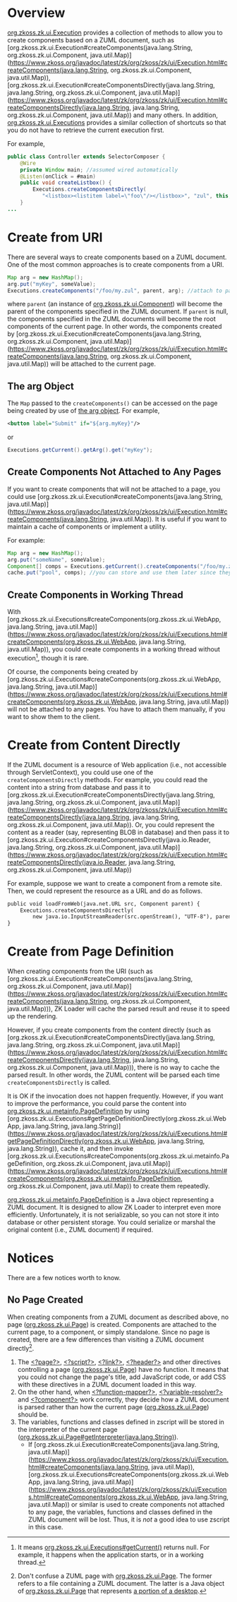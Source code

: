 

# Overview

[org.zkoss.zk.ui.Execution](https://www.zkoss.org/javadoc/latest/zk/org/zkoss/zk/ui/Execution.html) provides a collection of
methods to allow you to create components based on a ZUML document, such
as
[org.zkoss.zk.ui.Execution#createComponents(java.lang.String, org.zkoss.zk.ui.Component, java.util.Map)](https://www.zkoss.org/javadoc/latest/zk/org/zkoss/zk/ui/Execution.html#createComponents(java.lang.String, org.zkoss.zk.ui.Component, java.util.Map)),
[org.zkoss.zk.ui.Execution#createComponentsDirectly(java.lang.String, java.lang.String, org.zkoss.zk.ui.Component, java.util.Map)](https://www.zkoss.org/javadoc/latest/zk/org/zkoss/zk/ui/Execution.html#createComponentsDirectly(java.lang.String, java.lang.String, org.zkoss.zk.ui.Component, java.util.Map))
and many others. In addition,
[org.zkoss.zk.ui.Executions](https://www.zkoss.org/javadoc/latest/zk/org/zkoss/zk/ui/Executions.html) provides a similar
collection of shortcuts so that you do not have to retrieve the current
execution first.

For example,

```java
public class Controller extends SelectorComposer {
    @Wire
    private Window main; //assumed wired automatically
    @Listen(onClick = #main)
    public void createListbox() {
        Executions.createComponentsDirectly(
           "<listbox><listitem label=\"foo\"/></listbox>", "zul", this, null);
    }
...
```

# Create from URI

There are several ways to create components based on a ZUML document.
One of the most common approaches is to create components from a URI.

```java
Map arg = new HashMap();
arg.put("myKey", someValue);
Executions.createComponents("/foo/my.zul", parent, arg); //attach to page as root if parent is null
```

where `parent` (an instance of
[org.zkoss.zk.ui.Component](https://www.zkoss.org/javadoc/latest/zk/org/zkoss/zk/ui/Component.html)) will become the parent of
the components specified in the ZUML document. If `parent` is null, the
components specified in the ZUML documents will become the root
components of the current page. In other words, the components created
by
[org.zkoss.zk.ui.Execution#createComponents(java.lang.String, org.zkoss.zk.ui.Component, java.util.Map)](https://www.zkoss.org/javadoc/latest/zk/org/zkoss/zk/ui/Execution.html#createComponents(java.lang.String, org.zkoss.zk.ui.Component, java.util.Map))
will be attached to the current page.

## The arg Object

The `Map` passed to the `createComponents()` can be accessed on the page
being created by use of [the arg object](/zuml_ref/arg).
For example,

```xml
<button label="Submit" if="${arg.myKey}"/>
```

or

```java
Executions.getCurrent().getArg().get("myKey");
```

## Create Components Not Attached to Any Pages

If you want to create components that will not be attached to a page,
you could use
[org.zkoss.zk.ui.Execution#createComponents(java.lang.String, java.util.Map)](https://www.zkoss.org/javadoc/latest/zk/org/zkoss/zk/ui/Execution.html#createComponents(java.lang.String, java.util.Map)).
It is useful if you want to maintain a cache of components or implement
a utility.

For example:

```java
Map arg = new HashMap();
arg.put("someName", someValue);
Component[] comps = Executions.getCurrent().createComponents("/foo/my.zul", arg); //won't be attached to a page
cache.put("pool", comps); //you can store and use them later since they are not (yet) attached to any pages
```

## Create Components in Working Thread

With
[org.zkoss.zk.ui.Executions#createComponents(org.zkoss.zk.ui.WebApp, java.lang.String, java.util.Map)](https://www.zkoss.org/javadoc/latest/zk/org/zkoss/zk/ui/Executions.html#createComponents(org.zkoss.zk.ui.WebApp, java.lang.String, java.util.Map)),
you could create components in a working thread without execution[^1],
though it is rare.

Of course, the components being created by
[org.zkoss.zk.ui.Executions#createComponents(org.zkoss.zk.ui.WebApp, java.lang.String, java.util.Map)](https://www.zkoss.org/javadoc/latest/zk/org/zkoss/zk/ui/Executions.html#createComponents(org.zkoss.zk.ui.WebApp, java.lang.String, java.util.Map))
will not be attached to any pages. You have to attach them manually, if
you want to show them to the client.


# Create from Content Directly

If the ZUML document is a resource of Web application (i.e., not
accessible through ServletContext), you could use one of the
`createComponentsDirectly` methods. For example, you could read the
content into a string from database and pass it to
[org.zkoss.zk.ui.Execution#createComponentsDirectly(java.lang.String, java.lang.String, org.zkoss.zk.ui.Component, java.util.Map)](https://www.zkoss.org/javadoc/latest/zk/org/zkoss/zk/ui/Execution.html#createComponentsDirectly(java.lang.String, java.lang.String, org.zkoss.zk.ui.Component, java.util.Map)).
Or, you could represent the content as a reader (say, representing BLOB
in database) and then pass it to
[org.zkoss.zk.ui.Execution#createComponentsDirectly(java.io.Reader, java.lang.String, org.zkoss.zk.ui.Component, java.util.Map)](https://www.zkoss.org/javadoc/latest/zk/org/zkoss/zk/ui/Execution.html#createComponentsDirectly(java.io.Reader, java.lang.String, org.zkoss.zk.ui.Component, java.util.Map))

For example, suppose we want to create a component from a remote site.
Then, we could represent the resource as a URL and do as follows.

```xml
public void loadFromWeb(java.net.URL src, Component parent) {
    Executions.createComponentsDirectly(
        new java.io.InputStreamReader(src.openStream(), "UTF-8"), parent, null);
}
```

# Create from Page Definition

When creating components from the URI (such as
[org.zkoss.zk.ui.Execution#createComponents(java.lang.String, org.zkoss.zk.ui.Component, java.util.Map)](https://www.zkoss.org/javadoc/latest/zk/org/zkoss/zk/ui/Execution.html#createComponents(java.lang.String, org.zkoss.zk.ui.Component, java.util.Map))),
ZK Loader will cache the parsed result and reuse it to speed up the
rendering.

However, if you create components from the content directly (such as
[org.zkoss.zk.ui.Execution#createComponentsDirectly(java.lang.String, java.lang.String, org.zkoss.zk.ui.Component, java.util.Map)](https://www.zkoss.org/javadoc/latest/zk/org/zkoss/zk/ui/Execution.html#createComponentsDirectly(java.lang.String, java.lang.String, org.zkoss.zk.ui.Component, java.util.Map))),
there is no way to cache the parsed result. In other words, the ZUML
content will be parsed each time `createComponentsDirectly` is called.

It is OK if the invocation does not happen frequently. However, if you
want to improve the performance, you could parse the content into
[org.zkoss.zk.ui.metainfo.PageDefinition](https://www.zkoss.org/javadoc/latest/zk/org/zkoss/zk/ui/metainfo/PageDefinition.html) by using
[org.zkoss.zk.ui.Executions#getPageDefinitionDirectly(org.zkoss.zk.ui.WebApp, java.lang.String, java.lang.String)](https://www.zkoss.org/javadoc/latest/zk/org/zkoss/zk/ui/Executions.html#getPageDefinitionDirectly(org.zkoss.zk.ui.WebApp, java.lang.String, java.lang.String)),
cache it, and then invoke
[org.zkoss.zk.ui.Executions#createComponents(org.zkoss.zk.ui.metainfo.PageDefinition, org.zkoss.zk.ui.Component, java.util.Map)](https://www.zkoss.org/javadoc/latest/zk/org/zkoss/zk/ui/Executions.html#createComponents(org.zkoss.zk.ui.metainfo.PageDefinition, org.zkoss.zk.ui.Component, java.util.Map))
to create them repeatedly.

[org.zkoss.zk.ui.metainfo.PageDefinition](https://www.zkoss.org/javadoc/latest/zk/org/zkoss/zk/ui/metainfo/PageDefinition.html) is a Java
object representing a ZUML document. It is designed to allow ZK Loader
to interpret even more efficiently. Unfortunately, it is not
serializable, so you can not store it into database or other persistent
storage. You could serialize or marshal the original content (i.e., ZUML
document) if required.

# Notices

There are a few notices worth to know.

## No Page Created

When creating components from a ZUML document as described above, no
page ([org.zkoss.zk.ui.Page](https://www.zkoss.org/javadoc/latest/zk/org/zkoss/zk/ui/Page.html)) is created. Components
are attached to the current page, to a component, or simply standalone.
Since no page is created, there are a few differences than visiting a
ZUML document directly[^2].

1.  The
    [\<?page?\>](/zuml_ref/page),
    [\<?script?\>](/zuml_ref/script),
    [\<?link?\>](/zuml_ref/link),
    [\<?header?\>](/zuml_ref/header)
    and other directives controlling a page
    ([org.zkoss.zk.ui.Page](https://www.zkoss.org/javadoc/latest/zk/org/zkoss/zk/ui/Page.html)) have no function. It means
    that you could not change the page's title, add JavaScript code, or
    add CSS with these directives in a ZUML document loaded in this way.
2.  On the other hand, when
    [\<?function-mapper?\>](/zuml_ref/function_mapper),
    [\<?variable-resolver?\>](/zuml_ref/variable_resolver)
    and
    [\<?component?\>](/zuml_ref/component)
    work correctly, they decide how a ZUML document is parsed rather
    than how the current page ([org.zkoss.zk.ui.Page](https://www.zkoss.org/javadoc/latest/zk/org/zkoss/zk/ui/Page.html))
    should be.
3.  The variables, functions and classes defined in zscript will be
    stored in the interpreter of the current page
    ([org.zkoss.zk.ui.Page#getInterpreter(java.lang.String)](https://www.zkoss.org/javadoc/latest/zk/org/zkoss/zk/ui/Page.html#getInterpreter(java.lang.String))).
    - If
      [org.zkoss.zk.ui.Execution#createComponents(java.lang.String, java.util.Map)](https://www.zkoss.org/javadoc/latest/zk/org/zkoss/zk/ui/Execution.html#createComponents(java.lang.String, java.util.Map)),
      [org.zkoss.zk.ui.Executions#createComponents(org.zkoss.zk.ui.WebApp, java.lang.String, java.util.Map)](https://www.zkoss.org/javadoc/latest/zk/org/zkoss/zk/ui/Executions.html#createComponents(org.zkoss.zk.ui.WebApp, java.lang.String, java.util.Map))
      or similar is used to create components not attached to any page,
      the variables, functions and classes defined in the ZUML document
      will be lost. Thus, it is *not* a good idea to use zscript in this
      case.


[^1]: It means
    [org.zkoss.zk.ui.Executions#getCurrent()](https://www.zkoss.org/javadoc/latest/zk/org/zkoss/zk/ui/Executions.html#getCurrent())
    returns null. For example, it happens when the application starts,
    or in a working thread.

[^2]: Don't confuse a ZUML page with
    [org.zkoss.zk.ui.Page](https://www.zkoss.org/javadoc/latest/zk/org/zkoss/zk/ui/Page.html). The former refers to a file
    containing a ZUML document. The latter is a Java object of
    [org.zkoss.zk.ui.Page](https://www.zkoss.org/javadoc/latest/zk/org/zkoss/zk/ui/Page.html) that represents [a portion of a desktop]({{site.baseurl}}/zk_dev_ref/ui_composing/component_based_ui#Desktop.2C_Page_and_Component).
